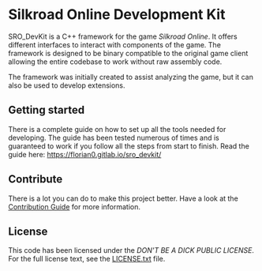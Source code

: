 # Silkroad Online Development Kit

SRO_DevKit is a C++ framework for the game *Silkroad Online*. It offers different interfaces to interact with 
components of the game. The framework is designed to be binary compatible to the original game client allowing the 
entire codebase to work without raw assembly code.

The framework was initially created to assist analyzing the game, but it can also be used to develop extensions. 

## Getting started

There is a complete guide on how to set up all the tools needed for developing. The guide has been tested numerous of 
times and is guaranteed to work if you follow all the steps from start to finish.
Read the guide here: https://florian0.gitlab.io/sro_devkit/

## Contribute

There is a lot you can do to make this project better. Have a look at the [Contribution Guide](CONTRIBUTING.md) for more
information.

## License

This code has been licensed under the *DON'T BE A DICK PUBLIC LICENSE*. For the full license text, see the
[LICENSE.txt](LICENSE.txt) file.
